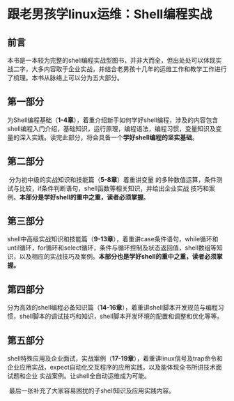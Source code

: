 # 跟老男孩学linux运维：Shell编程实战



## 前言

​		本书是一本较为完整的shell编程实战型图书，并非大而全，但出处处可以体现实战二字，大多内容取于企业实战，并结合老男孩十几年的运维工作和教学工作进行了梳理。本书从脉络上可以分为五大部分。



## 第一部分

​		为Shell编程基础（**1-4章**），着重介绍新手如何学好shell编程，涉及的内容包含shell编程入门介绍，基础知识，运行原理，编程语法，编程习惯，变量知识及变量的深入实践。读完此部分，将会具备一个**学好shell编程的坚实基础**。



## 第二部分

​		分为初中级的实战知识和技能篇（**5-8章**）着重讲变量 的多种数值运算，条件测试与比较，if条件判断语句，shell函数等相关知识，并给出企业实战 技巧和案例。**本部分是学好shell的重中之重，读者必须掌握**。



## 第三部分

​		shell中高级实战知识和技能篇（**9-13章**），着重讲case条件语句，while循环和until循环，for循环和select循环，条件与循环控制及状态返回值，shell数组等知识，以及相应的实战技巧及案例。**本部分也是学好shell的重中之重，读者必须掌握。**



## 第四部分
​    分为高效的shell编程必备知识篇（**14-16章**），着重讲shell脚本开发规范与编程习惯，shell脚本的调试技巧和知识，shell脚本开发环境的配置和调整和优化等等。



## 第五部分

​      shell特殊应用及企业面试，实战案例（**17-19章**），着重讲linux信号及trap命令和企业应用实战，expect自动化交互程序的应用实践，以及能体现全书所讲技术面试题和企业 实战案例。让shell全自动运维成为可能。

​	 最后一张补充了大家容易困扰的子shell知识及应用实践内容。
